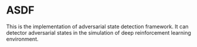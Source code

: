 # ASDF
This is the implementation of adversarial state detection framework. It can detector adversarial states in the simulation of deep reinforcement learning environment. 
